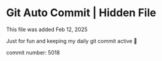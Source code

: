 # Git Auto Commit | Hidden File

This file was added Feb 12, 2025

Just for fun and keeping my daily git commit active 🤪

commit number: 5018
